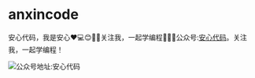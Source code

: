 # anxincode
安心代码，我是安心❤️💻😊👋✨关注我，一起学编程🌱🌱🌱公众号:[安心代码](https://www.yuque.com/anxincode/dhdqgs/kbur0qozkulu6413?singleDoc)。关注我，一起学编程！

![公众号地址:安心代码](https://cdn.nlark.com/yuque/0/2025/png/50835397/1735739432009-bc97dee3-0b52-4cb9-92e9-a59061f0798f.png)
